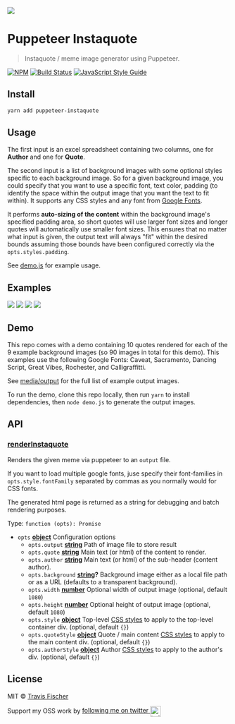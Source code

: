 ![](https://raw.githubusercontent.com/transitive-bullshit/puppeteer-instaquote/master/media/output/quote-1-bg-1.png)

# Puppeteer Instaquote

> Instaquote / meme image generator using Puppeteer.

[![NPM](https://img.shields.io/npm/v/puppeteer-instaquote.svg)](https://www.npmjs.com/package/puppeteer-instaquote) [![Build Status](https://travis-ci.com/transitive-bullshit/puppeteer-instaquote.svg?branch=master)](https://travis-ci.com/transitive-bullshit/puppeteer-instaquote) [![JavaScript Style Guide](https://img.shields.io/badge/code_style-standard-brightgreen.svg)](https://standardjs.com)

## Install

```bash
yarn add puppeteer-instaquote
```

## Usage

The first input is an excel spreadsheet containing two columns, one for **Author** and one for **Quote**.

The second input is a list of background images with some optional styles specific to each background image. So for a given background image, you could specify that you want to use a specific font, text color, padding (to identify the space within the output image that you want the text to fit within). It supports any CSS styles and any font from [Google Fonts](https://fonts.google.com/).

It performs **auto-sizing of the content** within the background image's specified padding area, so short quotes will use larger font sizes and longer quotes will automatically use smaller font sizes. This ensures that no matter what input is given, the output text will always "fit" within the desired bounds assuming those bounds have been configured correctly via the `opts.styles.padding`.

See [demo.js](./demo.js) for example usage.

## Examples

![](https://raw.githubusercontent.com/transitive-bullshit/puppeteer-instaquote/master/media/output/quote-4-bg-6.png)
![](https://raw.githubusercontent.com/transitive-bullshit/puppeteer-instaquote/master/media/output/quote-2-bg-3.png)
![](https://raw.githubusercontent.com/transitive-bullshit/puppeteer-instaquote/master/media/output/quote-3-bg-8.png)
![](https://raw.githubusercontent.com/transitive-bullshit/puppeteer-instaquote/master/media/output/quote-8-bg-10.png)

## Demo

This repo comes with a demo containing 10 quotes rendered for each of the 9 example background images (so 90 images in total for this demo). This examples use the following Google Fonts: Caveat, Sacramento, Dancing Script, Great Vibes, Rochester, and Calligraffitti.

See [media/output](./media/output) for the full list of example output images.

To run the demo, clone this repo locally, then run `yarn` to install dependencies, then `node demo.js` to generate the output images.

## API

<!-- Generated by documentation.js. Update this documentation by updating the source code. -->

### [renderInstaquote](https://git@github.com/:transitive-bullshit/puppeteer-instaquote/blob/49c8c98b390895dc18c4ac5a1e01e3c26d69f12d/index.js#L33-L209)

Renders the given meme via puppeteer to an `output` file.

If you want to load multiple google fonts, juse specify their font-families in `opts.style.fontFamily`
separated by commas as you normally would for CSS fonts.

The generated html page is returned as a string for debugging and batch rendering purposes.

Type: `function (opts): Promise`

- `opts` **[object](https://developer.mozilla.org/docs/Web/JavaScript/Reference/Global_Objects/Object)** Configuration options
  - `opts.output` **[string](https://developer.mozilla.org/docs/Web/JavaScript/Reference/Global_Objects/String)** Path of image file to store result
  - `opts.quote` **[string](https://developer.mozilla.org/docs/Web/JavaScript/Reference/Global_Objects/String)** Main text (or html) of the content to render.
  - `opts.author` **[string](https://developer.mozilla.org/docs/Web/JavaScript/Reference/Global_Objects/String)** Main text (or html) of the sub-header (content author).
  - `opts.background` **[string](https://developer.mozilla.org/docs/Web/JavaScript/Reference/Global_Objects/String)?** Background image either as a local file path or as a URL (defaults to a transparent background).
  - `opts.width` **[number](https://developer.mozilla.org/docs/Web/JavaScript/Reference/Global_Objects/Number)** Optional width of output image (optional, default `1080`)
  - `opts.height` **[number](https://developer.mozilla.org/docs/Web/JavaScript/Reference/Global_Objects/Number)** Optional height of output image (optional, default `1080`)
  - `opts.style` **[object](https://developer.mozilla.org/docs/Web/JavaScript/Reference/Global_Objects/Object)** Top-level [CSS styles](https://www.w3schools.com/jsref/dom_obj_style.asp) to apply to the top-level container div. (optional, default `{}`)
  - `opts.quoteStyle` **[object](https://developer.mozilla.org/docs/Web/JavaScript/Reference/Global_Objects/Object)** Quote / main content [CSS styles](https://www.w3schools.com/jsref/dom_obj_style.asp) to apply to the main content div. (optional, default `{}`)
  - `opts.authorStyle` **[object](https://developer.mozilla.org/docs/Web/JavaScript/Reference/Global_Objects/Object)** Author [CSS styles](https://www.w3schools.com/jsref/dom_obj_style.asp) to apply to the author's div. (optional, default `{}`)

## License

MIT © [Travis Fischer](https://saasify.sh)

Support my OSS work by <a href="https://twitter.com/transitive_bs">following me on twitter <img src="https://storage.googleapis.com/saasify-assets/twitter-logo.svg" alt="twitter" height="24px" align="center"></a>
